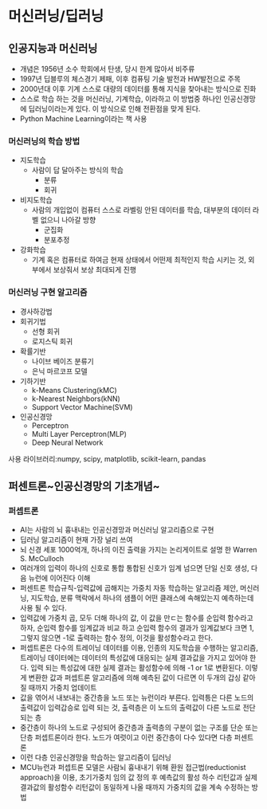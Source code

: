 # 머신러닝/딥러닝

## 인공지능과 머신러닝

* 개념은 1956년 소수 학회에서 탄생, 당시 한계 많아서 비주류
* 1997년 딥블루의 체스경기 제패, 이후 컴퓨팅 기술 발전과 HW발전으로 주목
* 2000년대 이후 기계 스스로 대량의 데이터를 통해 지식을 찾아내는 방식으로 진화
* 스스로 학습 하는 것을 머신러닝, 기계학습, 이라하고 이 방법중 하나인 인공신경망에 딥러닝이라는게 있다. 이 방식으로 인해 전환점을 맞게 된다.
* Python Machine Learning이라는 책 사용

### 머신러닝의 학습 방법

* 지도학습
  * 사람이 답 달아주는 방식의 학습
    * 분류
    * 회귀
* 비지도학습
  * 사람의 개입없이 컴퓨터 스스로 라벨링 안된 데이터를 학습, 대부분의 데이터 라벨 없으니 나아갈 방향
    * 군집화
    * 분포추정
* 강화학습
  * 기계 혹은 컴퓨터로 하여금 현재 상태에서 어떤제 최적인지 학습 시키는 것, 외부에서 보상줘서 보상 최대되게 진행

### 머신러닝 구현 알고리즘

* 경사하강법
* 회귀기법
  * 선형 회귀
  * 로지스틱 회귀
* 확률기반
  * 나이브 베이즈 분류기
  * 은닉 마르코프 모델
* 기하기반
  * k-Means Clustering(kMC)
  * k-Nearest Neighbors(kNN)
  * Support Vector Machine(SVM)
* 인공신경망
  * Perceptron
  * Multi Layer Perceptron(MLP)
  * Deep Neural Network

사용 라이브러리:numpy, scipy, matplotlib, scikit-learn, pandas

## 퍼센트론~인공신경망의 기초개념~

### 퍼셉트론

* AI는 사람의 뇌 흉내내는 인공신경망과 머신러닝 알고리즘으로 구현
* 딥러닝 알고리즘이 현재 가장 널리 쓰여
* 뇌 신경 세포 1000억개, 하나의 이진 출력을 가지는 논리게이트로 설명 한 Warren S. McCulloch
* 여러개의 입력이 하나의 신호로 통합 통합된 신호가 임계 넘으면 단일 신호 생성, 다음 뉴런에 이어진다 이해
* 퍼센트론 학습규칙-입력값에 곱해지는 가중치 자동 학습하는 알고리즘 제안, 머신러닝, 지도학습, 분류 맥락에서 하나의 샘플이 어떤 클래스에 속해있는지 예측하는데 사용 될 수 있다.
* 입력값에 가중치 곱, 모두 더해 하나의 값, 이 값을 만ㄷ는 함수를 순입력 함수라고 하자, 순입력 함수를 임계값과 비교 하고 순입력 함수의 결과가 임계값보다 크면 1, 그렇지 않으면 -1로 출력하는 함수 정의, 이것을 활성함수라고 한다.
* 퍼셉트론은 다수의 트레이닝 데이터를 이용, 인종의 지도학습을 수행하는 알고리즘, 트레이닝 데이터에는 데이터의 특성값에 대응되는 실제 결과값을 가지고 있어야 한다. 입력 되는 특성값에 대한 실제 결과는 활성함수에 의해 -1 or 1로 변환된다. 이렇게 변환한 값과 퍼셉트론 알고리즘에 의해 예측된 값이 다르면 이 두개의 갑싱 같아질 때까지 가중치 업데이트
* 값을 엮어서 내보내는 중간층을 노드 또는 뉴런이라 부른다. 입력틍은 다른 노드의 출력값이 입력갑승로 입력 되는 것, 출력층은 이 노드의 출력값이 다른 노드로 전단되는 층
* 중간층이 하나의 노드로 구성되어 중간층과 출력층의 구분이 없는 구조를 단순 또는 단층 퍼셉트론이라 한다. 노드가 여럿이고 이런 중간층이 다수 있다면 다층 퍼센트론
* 이런 다층 인공신경망을 학습하는 알고리즘이 딥러닝
* MCU뉴런과 퍼셉트론 모델은 사람뇌 흉내내기 위해 환원 접근법(reductionist approach)을 이용, 초기가중치 임의 값 정의 후 예측값의 활성 하수 리턴값과 실제 결과값의 활성함수 리턴값이 동일하게 나올 때까지 가중치의 값을 계속 수정하는 방법

